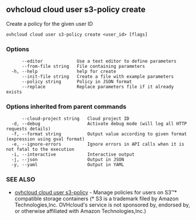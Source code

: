 ## ovhcloud cloud user s3-policy create

Create a policy for the given user ID

```
ovhcloud cloud user s3-policy create <user_id> [flags]
```

### Options

```
      --editor             Use a text editor to define parameters
      --from-file string   File containing parameters
  -h, --help               help for create
      --init-file string   Create a file with example parameters
      --policy string      Policy in JSON format
      --replace            Replace parameters file if it already exists
```

### Options inherited from parent commands

```
      --cloud-project string   Cloud project ID
  -d, --debug                  Activate debug mode (will log all HTTP requests details)
  -f, --format string          Output value according to given format (expression using gval format)
  -e, --ignore-errors          Ignore errors in API calls when it is not fatal to the execution
  -i, --interactive            Interactive output
  -j, --json                   Output in JSON
  -y, --yaml                   Output in YAML
```

### SEE ALSO

* [ovhcloud cloud user s3-policy](ovhcloud_cloud_user_s3-policy.md)	 - Manage policies for users on S3™* compatible storage containers (* S3 is a trademark filed by Amazon Technologies,Inc. OVHcloud's service is not sponsored by, endorsed by, or otherwise affiliated with Amazon Technologies,Inc.)

